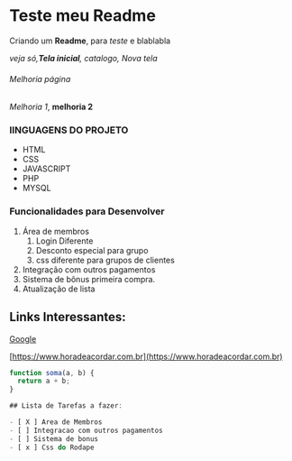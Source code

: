 # Teste meu Readme

Criando um **Readme**, para *teste* e blablabla

_veja só,**Tela inicial**, catalogo, Nova tela_

###### Melhoria página

_Melhoria 1_, __melhoria 2__

### lINGUAGENS DO PROJETO

* HTML
* CSS
* JAVASCRIPT
* PHP
* MYSQL

### Funcionalidades para Desenvolver

1. Área de membros
	1. Login Diferente
	2. Desconto especial para grupo
	3. css diferente para grupos de clientes
2. Integração com outros pagamentos
3. Sistema de bônus primeira compra.
4. Atualização de lista

## Links Interessantes:

[Google](https://www.google.com)

[https://www.horadeacordar.com.br](https://www.horadeacordar.com.br)

```javascript
function soma(a, b) {
  return a + b;
}

## Lista de Tarefas a fazer:

- [ X ] Area de Membros
- [ ] Integracao com outros pagamentos
- [ ] Sistema de bonus
- [ x ] Css do Rodape 
